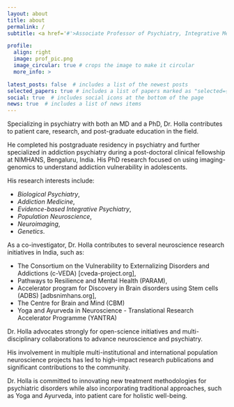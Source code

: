 ```yaml
---
layout: about
title: about
permalink: /
subtitle: <a href='#'>Associate Professor of Psychiatry, Integrative Medicine,<br>National Institute of Mental Health and Neurosciences (NIMHANS), Bengaluru</a>

profile:
  align: right
  image: prof_pic.png
  image_circular: true # crops the image to make it circular
  more_info: >

latest_posts: false  # includes a list of the newest posts
selected_papers: true # includes a list of papers marked as "selected={true}"
social: true  # includes social icons at the bottom of the page
news: true  # includes a list of news items
---
```


Specializing in psychiatry with both an MD and a PhD, Dr. Holla contributes to patient care, research, and post-graduate education in the field.

He completed his postgraduate residency in psychiatry and further specialized in addiction psychiatry during a post-doctoral clinical fellowship at NIMHANS, Bengaluru, India. His PhD research focused on using imaging-genomics to understand addiction vulnerability in adolescents.

His research interests include:
  - _Biological Psychiatry_, 
  - _Addiction Medicine_, 
  - _Evidence-based Integrative Psychiatry_, 
  - _Population Neuroscience_, 
  - _Neuroimaging_,  
  - _Genetics_.

As a co-investigator, Dr. Holla contributes to several neuroscience research initiatives in India, such as:
  - The Consortium on the Vulnerability to Externalizing Disorders and Addictions (c-VEDA) [cveda-project.org], 
  - Pathways to Resilience and Mental Health (PARAM), 
  - Accelerator program for Discovery in Brain disorders using Stem cells (ADBS) [adbsnimhans.org],  
  - The Centre for Brain and Mind (CBM)
  - Yoga and Ayurveda in Neuroscience - Translational Research Accelerator Programme (YANTRA) 

Dr. Holla advocates strongly for open-science initiatives and multi-disciplinary collaborations to advance neuroscience and psychiatry.

His involvement in multiple multi-institutional and international population neuroscience projects has led to high-impact research publications and significant contributions to the community.

Dr. Holla is committed to innovating new treatment methodologies for psychiatric disorders while also incorporating traditional approaches, such as Yoga and Ayurveda, into patient care for holistic well-being.
